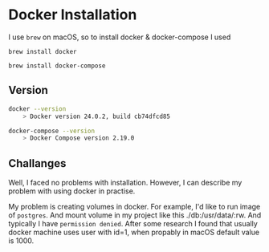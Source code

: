 # Docker Installation

I use `brew` on macOS, so to install docker & docker-compose I used

`brew install docker`

`brew install docker-compose`

## Version

```bash
docker --version
    > Docker version 24.0.2, build cb74dfcd85
```

```bash
docker-compose --version
    > Docker Compose version 2.19.0
```

## Challanges

Well, I faced no problems with installation. However, I can describe my problem with
using docker in practise.

My problem is creating volumes in docker. For example, I'd like to run image of 
`postgres`. And mount volume in my project like this ./db:/usr/data/:rw. 
And typically I have `permission denied`. After some research I found that
usually docker machine uses user with id=1, when propably in macOS default value is 1000.